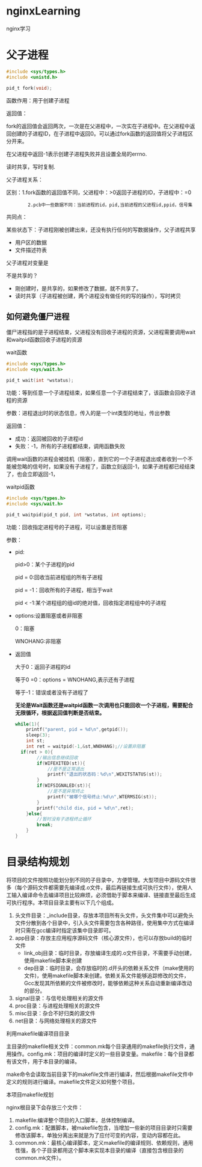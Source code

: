 # nginxLearning
nginx学习
# 父子进程

~~~c
#include <sys/types.h>
#include <unistd.h>

pid_t fork(void);
~~~

函数作用：用于创建子进程

返回值：

​	fork的返回值会返回两次，一次是在父进程中，一次实在子进程中。在父进程中返回创建的子进程ID，在子进程中返回0。可以通过fork函数的返回值将父子进程区分开来。

在父进程中返回-1表示创建子进程失败并且设置全局的errno.

读时共享，写时复制.

父子进程关系：

区别：1.fork函数的返回值不同，父进程中：>0返回子进程的ID，子进程中：=0

  			2.pcb中一些数据不同：当前进程的id，pid,当前进程的父进程id,ppid，信号集

共同点：

某些状态下：子进程刚被创建出来，还没有执行任何的写数据操作，父子进程共享

- 用户区的数据
- 文件描述符表

父子进程对变量是

不是共享的？

- 刚创建时，是共享的，如果修改了数据，就不共享了。
- 读时共享（子进程被创建，两个进程没有做任何的写的操作），写时拷贝

## 如何避免僵尸进程

僵尸进程指的是子进程结束，父进程没有回收子进程的资源，父进程需要调用wait和waitpid函数回收子进程的资源

wait函数

~~~C
#include <sys/types.h>
#include <sys/wait.h>

pid_t wait(int *wstatus);
~~~

功能：等到任意一个子进程结束，如果任意一个子进程结束了，该函数会回收子进程的资源

参数：进程退出时的状态信息，传入的是一个int类型的地址，传出参数

返回值：

- 成功：返回被回收的子进程id
- 失败：-1，所有的子进程都结束，调用函数失败

调用wait函数的进程会被挂机（阻塞），直到它的一个子进程退出或者收到一个不能被忽略的信号时，如果没有子进程了，函数立刻返回-1，如果子进程都已经结束了，也会立即返回-1，

waitpid函数

~~~C
#include <sys/types.h>
#include <sys/wait.h>

pid_t waitpid(pid_t pid, int *wstatus, int options);
~~~

功能：回收指定进程号的子进程，可以设置是否阻塞

参数：

- pid:

  pid>0：某个子进程的pid

  pid = 0:回收当前进程组的所有子进程

  pid = -1：回收所有的子进程，相当于wait

  pid < -1:某个进程组的组id的绝对值，回收指定进程组中的子进程

- options:设置阻塞或者非阻塞

  0：阻塞

  WNOHANG:非阻塞

- 返回值

  大于0：返回子进程的id

  等于0 =0：options = WNOHANG,表示还有子进程

  等于-1：错误或者没有子进程了

  **无论是Wait函数还是waitpid函数一次调用也只能回收一个子进程，需要配合无限循环，根据返回值判断是否结束。**

  ~~~c
  while(1){
      printf("parent, pid = %d\n",getpid());
      sleep(3);
      int st;
      int ret = waitpid(-1,&st,WNOHANG);//设置非阻塞
  	if(ret > 0){
          //输出信息继续回收
          if(WIFEXITED(st)){
              //是不是正常退出
              printf("退出的状态码：%d\n",WEXITSTATUS(st));
          }
          if(WIFSIGNALED(st)){
              //是不是异常终止
              printf("被哪个信号终止:%d\n",WTERMSIG(st));
          }
          printf("child die, pid = %d\n",ret);
      }else{
          //暂时没有子进程终止循环
          break;
      }
  }
  ~~~

  

# 目录结构规划

将项目的文件按照功能划分到不同的子目录中，方便管理。大型项目中源码文件很多（每个源码文件都需要先编译成.o文件，最后再链接生成可执行文件），使用人工输入编译命令去编译项目比较麻烦，必须借助于脚本来编译、链接直至最后生成可执行程序。本项目目录主要有以下几个组成。

1. 头文件目录：_include目录，存放本项目所有头文件，头文件集中可以避免头文件分散到各个目录中，引入头文件需要包含各种路径，使用集中方式在编译时只需在gcc编译时指定该集中目录即可。
2. app目录：存放主应用程序源码文件（核心源文件），也可以存放build的临时文件
   - link_obj目录：临时目录，存放编译生成的.o文件目录，不需要手动创建，使用makefile脚本来创建
   - dep目录：临时目录，会存放临时的.d开头的依赖关系文件（make使用的文件)，使用makefile脚本来创建。依赖关系文件能够追踪修改的文件，Gcc发现其所依赖的文件被修改时，能够依赖这种关系自动重新编译改动的部分。
3. signal目录：与信号处理相关的源文件
4. proc目录：与进程处理相关的源文件
5. misc目录：杂合不好归类的源文件
6. net目录：与网络处理相关的源文件

利用makefile编译项目目录

主目录的makefile相关文件：common.mk每个目录通用的makefile执行文件，通用操作。config.mk：项目的编译时定义的一些目录变量。makefile：每个目录都有该文件，用于本目录的编译。

make命令会读取当前目录下的makefile文件进行编译，然后根据makefile文件中定义的规则进行编译。makefile文件定义如何整个项目。

本项目makefile规划

nginx根目录下会存放三个文件：

1. makefile:编译整个项目的入口脚本，总体控制编译。
2. config.mk：配置脚本，被makefile包含，当增加一些新的项目目录时只需要修改该脚本，单独分离出来就是为了应付可变的内容，变动内容都在此。
3. common.mk：最核心编译脚本，定义makefile的编译规则、依赖规则，通用性强，各个子目录都用这个脚本来实现本目录的编译（直接包含根目录的common.mk文件）。





